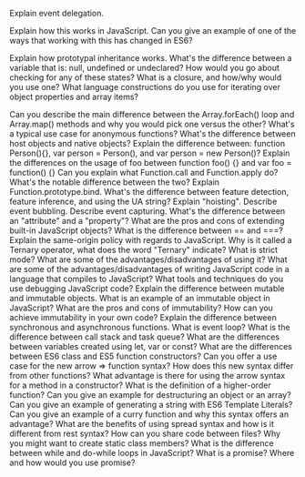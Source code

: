 Explain event delegation.

Explain how this works in JavaScript.
Can you give an example of one of the ways that working with this has changed in ES6?

Explain how prototypal inheritance works.
What's the difference between a variable that is: null, undefined or undeclared?
How would you go about checking for any of these states?
What is a closure, and how/why would you use one?
What language constructions do you use for iterating over object properties and array items?

Can you describe the main difference between the Array.forEach() loop and Array.map() methods and why you would pick one versus the other?
What's a typical use case for anonymous functions?
What's the difference between host objects and native objects?
Explain the difference between: function Person(){}, var person = Person(), and var person = new Person()?
Explain the differences on the usage of foo between function foo() {} and var foo = function() {}
Can you explain what Function.call and Function.apply do? What's the notable difference between the two?
Explain Function.prototype.bind.
What's the difference between feature detection, feature inference, and using the UA string?
Explain "hoisting".
Describe event bubbling.
Describe event capturing.
What's the difference between an "attribute" and a "property"?
What are the pros and cons of extending built-in JavaScript objects?
What is the difference between == and ===?
Explain the same-origin policy with regards to JavaScript.
Why is it called a Ternary operator, what does the word "Ternary" indicate?
What is strict mode? What are some of the advantages/disadvantages of using it?
What are some of the advantages/disadvantages of writing JavaScript code in a language that compiles to JavaScript?
What tools and techniques do you use debugging JavaScript code?
Explain the difference between mutable and immutable objects.
What is an example of an immutable object in JavaScript?
What are the pros and cons of immutability?
How can you achieve immutability in your own code?
Explain the difference between synchronous and asynchronous functions.
What is event loop?
What is the difference between call stack and task queue?
What are the differences between variables created using let, var or const?
What are the differences between ES6 class and ES5 function constructors?
Can you offer a use case for the new arrow => function syntax? How does this new syntax differ from other functions?
What advantage is there for using the arrow syntax for a method in a constructor?
What is the definition of a higher-order function?
Can you give an example for destructuring an object or an array?
Can you give an example of generating a string with ES6 Template Literals?
Can you give an example of a curry function and why this syntax offers an advantage?
What are the benefits of using spread syntax and how is it different from rest syntax?
How can you share code between files?
Why you might want to create static class members?
What is the difference between while and do-while loops in JavaScript?
What is a promise? Where and how would you use promise?
